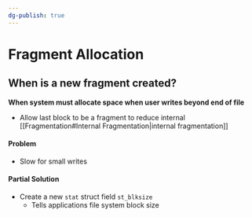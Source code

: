 ```yaml
---
dg-publish: true
---
```

# Fragment Allocation
## When is a new fragment created?
**When system must allocate space when user writes beyond end of file**
* Allow last block to be a fragment to reduce internal [[Fragmentation#Internal Fragmentation|internal fragmentation]]
#### Problem
* Slow for small writes
#### Partial Solution
* Create a new `stat` struct field `st_blksize`
	* Tells applications file system block size